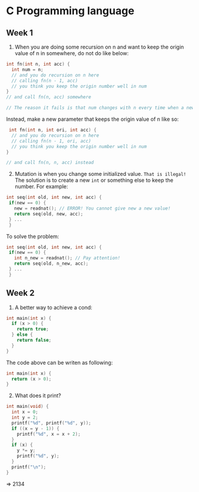 # C Programming language

## Week 1
1. When you are doing some recursion on n and want to keep the origin value of n in somewhere, do not do like below:
 ```c
 int fn(int n, int acc) {
   int num = n;
   // and you do recursion on n here
   // calling fn(n - 1, acc)
   // you think you keep the origin number well in num
 }
 // and call fn(n, acc) somewhere
 
 // The reason it fails is that num changes with n every time when a new fn is called.
 ```
 Instead, make a new parameter that keeps the origin value of n like so:
 ```c
  int fn(int n, int ori, int acc) {
   // and you do recursion on n here
   // calling fn(n - 1, ori, acc)
   // you think you keep the origin number well in num
 }
 
 // and call fn(n, n, acc) instead
 ```
 
2. Mutation is when you change some initialized value. `That is illegal!`    
 The solution is to create a new `int` or something else to keep the number.
 For example:
 ```c
 int seq(int old, int new, int acc) {
  if(new == 0) {
    new = readnat(); // ERROR! You cannot give new a new value!
    return seq(old, new, acc);
  } ...
  }
 ```
 To solve the problem:
 ```c
 int seq(int old, int new, int acc) {
  if(new == 0) {
    int n_new = readnat(); // Pay attention!
    return seq(old, n_new, acc);
  } ...
  }
 ```
 
## Week 2
1. A better way to achieve a cond:
```c
int main(int x) {
  if (x > 0) {
    return true;
  } else {
    return false;
  }
}
```
The code above can be writen as following:
```c
int main(int x) {
  return (x > 0);
}
```
2. What does it print?
```c
int main(void) {
  int x = 0;
  int y = 2;
  printf("%d", printf("%d", y));
  if ((x = y - 1)) {
    printf("%d", x = x + 2);
  }
  if (x) {
    y *= y;
    printf("%d", y);
  }
  printf("\n");
}
```
 => 2134
